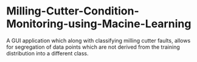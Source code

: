 # Milling-Cutter-Condition-Monitoring-using-Macine-Learning
A GUI application which along with classifying milling cutter faults, allows for segregation of data points which are not derived from the training distribution into a different class. 
